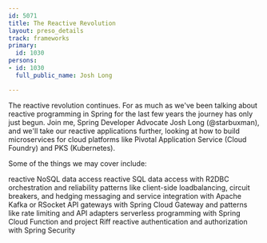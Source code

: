```yaml
---
id: 5071
title: The Reactive Revolution
layout: preso_details
track: frameworks
primary:
  id: 1030
persons:
- id: 1030
  full_public_name: Josh Long

---
```

The reactive revolution continues. For as much as we've been talking about reactive programming in Spring for the last few years the journey has only just begun. Join me, Spring Developer Advocate Josh Long (@starbuxman), and we'll take our reactive applications further, looking at how to build microservices for cloud platforms like Pivotal Application Service (Cloud Foundry) and PKS (Kubernetes).

Some of the things we may cover include:

reactive NoSQL data access
reactive SQL data access with R2DBC
orchestration and reliability patterns like client-side loadbalancing, circuit breakers, and hedging
messaging and service integration with Apache Kafka or RSocket
API gateways with Spring Cloud Gateway and patterns like rate limiting and
API adapters
serverless programming with Spring Cloud Function and project Riff
reactive authentication and authorization with Spring Security